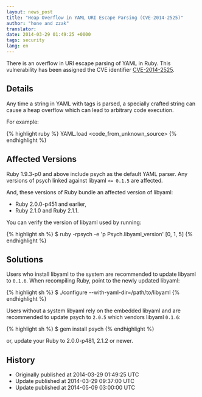 ```yaml
---
layout: news_post
title: "Heap Overflow in YAML URI Escape Parsing (CVE-2014-2525)"
author: "hone and zzak"
translator:
date: 2014-03-29 01:49:25 +0000
tags: security
lang: en
---
```


There is an overflow in URI escape parsing of YAML in Ruby.
This vulnerability has been assigned the CVE identifier
[CVE-2014-2525](http://www.ocert.org/advisories/ocert-2014-003.html).

## Details

Any time a string in YAML with tags is parsed, a specially crafted string can cause
a heap overflow which can lead to arbitrary code execution.

For example:

{% highlight ruby %}
YAML.load <code_from_unknown_source>
{% endhighlight %}

## Affected Versions

Ruby 1.9.3-p0 and above include psych as the default YAML parser.
Any versions of psych linked against libyaml `<= 0.1.5` are affected.

And, these versions of Ruby bundle an affected version of libyaml:

* Ruby 2.0.0-p451 and earlier,
* Ruby 2.1.0 and Ruby 2.1.1.

You can verify the version of libyaml used by running:

{% highlight sh %}
$ ruby -rpsych -e 'p Psych.libyaml_version'
[0, 1, 5]
{% endhighlight %}

## Solutions

Users who install libyaml to the system are recommended to update libyaml to `0.1.6`.
When recompiling Ruby, point to the newly updated libyaml:

{% highlight sh %}
$ ./configure --with-yaml-dir=/path/to/libyaml
{% endhighlight %}

Users without a system libyaml rely on the embedded libyaml and are recommended
to update psych to `2.0.5` which vendors libyaml `0.1.6`:

{% highlight sh %}
$ gem install psych
{% endhighlight %}

or, update your Ruby to 2.0.0-p481, 2.1.2 or newer.

## History

* Originally published at 2014-03-29 01:49:25 UTC
* Update published at 2014-03-29 09:37:00 UTC
* Update published at 2014-05-09 03:00:00 UTC
